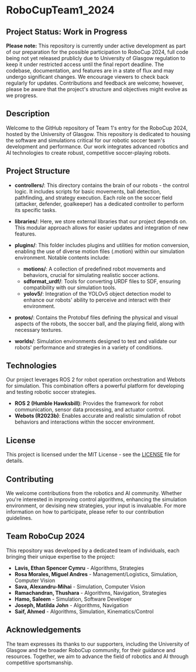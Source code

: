 # RoboCupTeam1_2024

## Project Status: Work in Progress

**Please note:** This repository is currently under active development as part of our preparation for the possible participation to RoboCup 2024, full code being not yet released prublicly due to University of Glasgow regulation to keep it under restricted access until the final report deadline. The codebase, documentation, and features are in a state of flux and may undergo significant changes. We encourage viewers to check back regularly for updates. Contributions and feedback are welcome; however, please be aware that the project's structure and objectives might evolve as we progress.

## Description

Welcome to the GitHub repository of Team 1's entry for the RoboCup 2024, hosted by the University of Glasgow. This repository is dedicated to housing the software and simulations critical for our robotic soccer team's development and performance. Our work integrates advanced robotics and AI technologies to create robust, competitive soccer-playing robots.

## Project Structure

- **controllers/**: This directory contains the brain of our robots - the control logic. It includes scripts for basic movements, ball detection, pathfinding, and strategy execution. Each role on the soccer field (attacker, defender, goalkeeper) has a dedicated controller to perform its specific tasks.

- **libraries/**: Here, we store external libraries that our project depends on. This modular approach allows for easier updates and integration of new features.

- **plugins/**: This folder includes plugins and utilities for motion conversion, enabling the use of diverse motion files (.motion) within our simulation environment. Notable contents include:

  - **motions/**: A collection of predefined robot movements and behaviors, crucial for simulating realistic soccer actions.
  - **sdformat_urdf/**: Tools for converting URDF files to SDF, ensuring compatibility with our simulation tools.
  - **yolov5/**: Integration of the YOLOv5 object detection model to enhance our robots' ability to perceive and interact with their environment.

- **protos/**: Contains the Protobuf files defining the physical and visual aspects of the robots, the soccer ball, and the playing field, along with necessary textures.

- **worlds/**: Simulation environments designed to test and validate our robots' performance and strategies in a variety of conditions.

## Technologies

Our project leverages ROS 2 for robot operation orchestration and Webots for simulation. This combination offers a powerful platform for developing and testing robotic soccer strategies.

- **ROS 2 (Humble Hawksbill)**: Provides the framework for robot communication, sensor data processing, and actuator control.
- **Webots (R2023b)**: Enables accurate and realistic simulation of robot behaviors and interactions within the soccer environment.

## License

This project is licensed under the MIT License - see the [LICENSE](LICENSE) file for details.

## Contributing

We welcome contributions from the robotics and AI community. Whether you're interested in improving control algorithms, enhancing the simulation environment, or devising new strategies, your input is invaluable. For more information on how to participate, please refer to our contribution guidelines.

## Team RoboCup 2024

This repository was developed by a dedicated team of individuals, each bringing their unique expertise to the project:

- **Lavis, Ethan Spencer Cymru** - Algorithms, Strategies
- **Rosa Morales, Miguel Andres** - Management/Logistics, Simulation, Computer Vision
- **Sava, Alexandru-Mihai** - Simulation, Computer Vision
- **Ramachandran, Thushara** - Algorithms, Navigation, Strategies
- **Hamo, Saleem** - Simulation, Software Developer
- **Joseph, Matilda John** - Algorithms, Navigation
- **Saif, Ahmed** - Algorithms, Simulation, Kinematics/Control

## Acknowledgements

The team expresses its thanks to our supporters, including the University of Glasgow and the broader RoboCup community, for their guidance and resources. Together, we aim to advance the field of robotics and AI through competitive sportsmanship.
